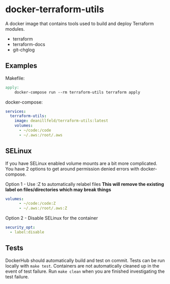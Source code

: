 # docker-terraform-utils
A docker image that contains tools used to build and deploy Terraform modules.
- terraform
- terraform-docs
- git-chglog

## Examples
Makefile:
```Makefile
apply:
    docker-compose run --rm terraform-utils terraform apply
```

docker-compose:
```yaml
services:
  terraform-utils:
    image: deanillfeld/terraform-utils:latest
    volumes:
      - ~/code:/code
      - ~/.aws:/root/.aws
```

## SELinux
If you have SELinux enabled volume mounts are a bit more complicated. You have 2 options to get around permission denied errors with docker-compose.

Option 1 - Use :Z to automatically relabel files
**This will remove the existing label on files/directories which may break things**
```yaml
volumes:
      - ~/code:/code:Z
      - ~/.aws:/root/.aws:Z
```
Option 2 - Disable SELinux for the container
```yaml
security_opt:
  - label:disable
```

## Tests
DockerHub should automatically build and test on commit. Tests can be run locally with `make test`. Containers are not automatically cleaned up in the event of test failure. Run `make clean` when you are finished investigating the test failure.